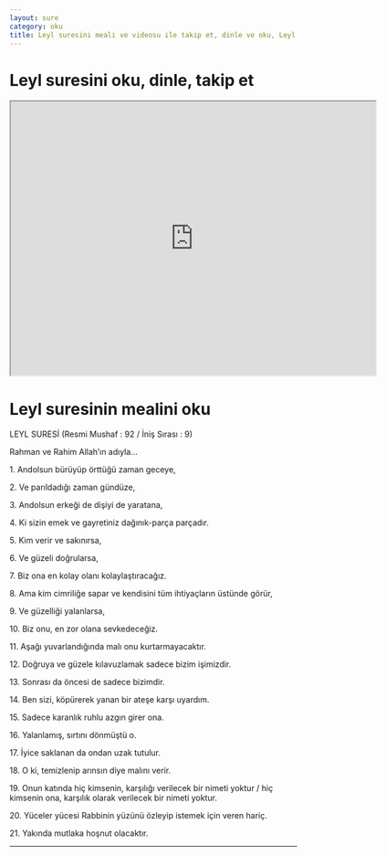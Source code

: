 ```yaml
---
layout: sure
category: oku
title: Leyl suresini meali ve videosu ile takip et, dinle ve oku, Leyl dinle, Leyl meali.
---
```


<div class="container">
  <div class="row">
    <div class="col-lg-12">
      <h1>Leyl suresini oku, dinle, takip et</h1>
      <div class="div-youtube-embed">
        <iframe width="640" height="480" src="https://www.youtube.com/embed/http://">frameborder="0" allowfullscreen></iframe>
      </div>
    </div>
  </div>

  <div class="row">
    <div class="col-lg-12">
      <h1>Leyl suresinin mealini oku</h1>
      <div><p></p><p></p><p>LEYL SURESİ (Resmi Mushaf : 92 / İniş Sırası : 9)</p><p>Rahman ve Rahim Allah’ın adıyla…</p><p></p><p></p><p>1. Andolsun bürüyüp örttüğü zaman geceye,</p><p></p><p></p><p>2. Ve parıldadığı zaman gündüze,</p><p></p><p></p><p>3. Andolsun erkeği de dişiyi de yaratana,</p><p></p><p></p><p>4. Ki sizin emek ve gayretiniz dağınık-parça parçadır.</p><p></p><p></p><p>5. Kim verir ve sakınırsa,</p><p></p><p></p><p>6. Ve güzeli doğrularsa,</p><p></p><p></p><p>7. Biz ona en kolay olanı kolaylaştıracağız.</p><p></p><p></p><p>8. Ama kim cimriliğe sapar ve kendisini tüm ihtiyaçların üstünde görür,</p><p></p><p></p><p>9. Ve güzelliği yalanlarsa,</p><p></p><p></p><p>10. Biz onu, en zor olana sevkedeceğiz.</p><p></p><p></p><p>11. Aşağı yuvarlandığında malı onu kurtarmayacaktır.</p><p></p><p></p><p>12. Doğruya ve güzele kılavuzlamak sadece bizim işimizdir.</p><p></p><p></p><p>13. Sonrası da öncesi de sadece bizimdir.</p><p></p><p></p><p>14. Ben sizi, köpürerek yanan bir ateşe karşı uyardım.</p><p></p><p></p><p>15. Sadece karanlık ruhlu azgın girer ona.</p><p></p><p></p><p>16. Yalanlamış, sırtını dönmüştü o.</p><p></p><p></p><p>17. İyice saklanan da ondan uzak tutulur.</p><p></p><p></p><p>18. O ki, temizlenip arınsın diye malını verir.</p><p></p><p></p><p>19. Onun katında hiç kimsenin, karşılığı verilecek bir nimeti yoktur / hiç kimsenin ona, karşılık olarak verilecek bir nimeti yoktur.</p><p></p><p></p><p>20. Yüceler yücesi Rabbinin yüzünü özleyip istemek için veren hariç.</p><p></p><p></p><p>21. Yakında mutlaka hoşnut olacaktır.</p><p></p><p></p></div>
    </div>
  </div>
</div>
<hr />